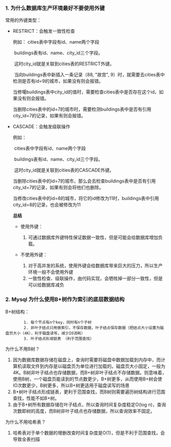### 1. 为什么数据库生产环境最好不要使用外键

常用的外键类型：

+ RESTRICT：会触发一致性检查

  例如：
      cities表中字段有id、name两个字段

  ​	buildings表有id、name、city_id三个字段。

  ​    这时city_id就是关联到cities表的RESTRICT外键。

  ​	当向buildings表中新插入一条记录（88, "故宫", 9）时，就需要去cities表中检测是否有id=9的城市，如果没有则会报错。

  ​    当修噶buildings表中city_id的值时，需要检查cities表中是否存在这个id，如果没有则会报错。

  ​	当删除cities表中的id=7的城市时，需要检测buildings表中是否有引用city_id=7的记录，如果有则会报错。

+ CASCADE：会触发级联操作

  例如：

  ​	cities表中字段有id、name两个字段

  ​	buildings表有id、name、city_id三个字段。

  ​    这时city_id就是关联到cities表的CASCADE外键。

  ​	当删除cities表中的id=7的城市，那么会去检查buildings表中是否有引用city_id=7的记录，如果有则会将他们也删除。

  ​	当修改cities表中的id=8的城市，将它的id修改为11时，buildings表中引用city_id=8的记录，也会被修改为11

  

  **总结**

  - 使用外键：
    1. 可通过数据库外键特性保证数据一致性，但是可能会给数据库增加负载。

  - 不使用外键：
    1. 对于高并发的系统，使用外键会给数据库带来巨大的压力，所以生产环境一般不会使用外键
    2. 一致性检查、级联操作，由代码实现，会牺牲掉一部分一致性，但是可以给数据库减负



### 2. Mysql 为什么使用B+树作为索引的底层数据结构

B+树结构：

   			1. 每个节点有n个key，同时有n个子树
   			2. 非叶子结点只用做索引，不保存数据，叶子结点保存数据（把结点大小设置为磁盘页大小（4K），利于磁盘读写，减少IO消耗）
   			3. 叶子结点形成链表 （利于范围查找）

为什么不用B树？

1. 因为数据库数据存储在磁盘上，查询时需要将磁盘中数据加载到内存中，而计算机读取文件到内存是以磁盘页为单位进行加载的。磁盘页大小固定，一般为4K。B树非叶子结点也存储数据，而B+树非叶子结点不存储数据。则意味着，使用B树，一个磁盘页能读到的节点数更少，B+树更多，从而使用B+树会使IO次数更少，B树更多，所以B+树更适用于磁盘读写的场景
2. B+树叶子结点形成链表，更利于范围查找，而B树则需要遍历树结构进行范围查找，性能不如B+树。
3. 由于B+树所有数据存储在叶子结点，所以查询时间复杂度稳定O(log n)，查询次数即树的高度，而B树非叶子结点也存储数据，所以查询效率不固定。

为什么不用哈希表？

1. 哈希表对于单个数据的增删改查时间复杂度是O(1)，但是不利于范围查找，会导致全表扫描